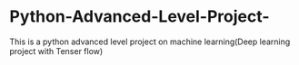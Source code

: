 # Python-Advanced-Level-Project-
This is a python advanced level project on machine learning(Deep learning project with Tenser flow)

